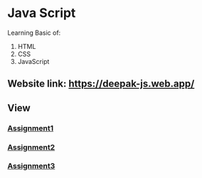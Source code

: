# Java Script 
Learning Basic of: 
1. HTML 
2. CSS 
3. JavaScript

## Website link: https://deepak-js.web.app/

## View

### [Assignment1](https://deepak-js.web.app/assignment1.html)
### [Assignment2](https://deepak-js.web.app/assignment2.html)
### [Assignment3](https://deepak-js.web.app/assignment3.html)
